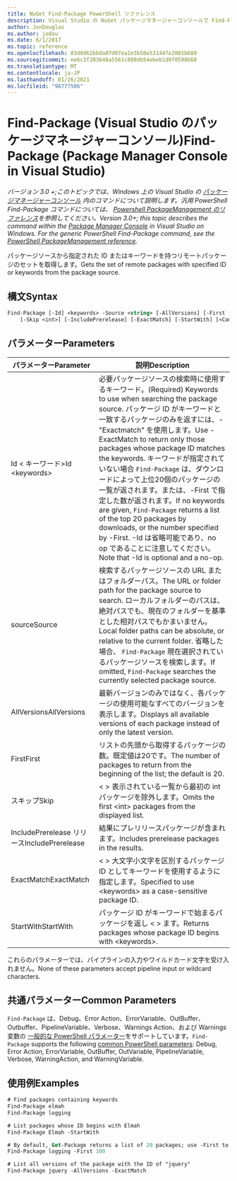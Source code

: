 ```yaml
---
title: NuGet Find-Package PowerShell リファレンス
description: Visual Studio の NuGet パッケージマネージャーコンソールで Find-Package PowerShell コマンドのリファレンスです。
author: JonDouglas
ms.author: jodou
ms.date: 6/1/2017
ms.topic: reference
ms.openlocfilehash: 83d0d62bbda07d07ea1e3b58e531447e2001b680
ms.sourcegitcommit: ee6c3f203648a5561c809db54ebeb1d0f0598b68
ms.translationtype: MT
ms.contentlocale: ja-JP
ms.lasthandoff: 01/26/2021
ms.locfileid: "98777506"
---
```

# <a name="find-package-package-manager-console-in-visual-studio"></a><span data-ttu-id="a3505-103">Find-Package (Visual Studio のパッケージマネージャーコンソール)</span><span class="sxs-lookup"><span data-stu-id="a3505-103">Find-Package (Package Manager Console in Visual Studio)</span></span>

<span data-ttu-id="a3505-104">*バージョン 3.0 +;このトピックでは、Windows 上の Visual Studio の [パッケージマネージャーコンソール](../../consume-packages/install-use-packages-powershell.md) 内のコマンドについて説明します。汎用 PowerShell Find-Package コマンドについては、 [Powershell PackageManagement のリファレンス](/powershell/module/packagemanagement/?view=powershell-6)を参照してください。*</span><span class="sxs-lookup"><span data-stu-id="a3505-104">*Version 3.0+; this topic describes the command within the [Package Manager Console](../../consume-packages/install-use-packages-powershell.md) in Visual Studio on Windows. For the generic PowerShell Find-Package command, see the [PowerShell PackageManagement reference](/powershell/module/packagemanagement/?view=powershell-6).*</span></span>

<span data-ttu-id="a3505-105">パッケージソースから指定された ID またはキーワードを持つリモートパッケージのセットを取得します。</span><span class="sxs-lookup"><span data-stu-id="a3505-105">Gets the set of remote packages with specified ID or keywords from the package source.</span></span>

## <a name="syntax"></a><span data-ttu-id="a3505-106">構文</span><span class="sxs-lookup"><span data-stu-id="a3505-106">Syntax</span></span>

```ps
Find-Package [-Id] <keywords> -Source <string> [-AllVersions] [-First [<int>]]
    [-Skip <int>] [-IncludePrerelease] [-ExactMatch] [-StartWith] [<CommonParameters>]
```

## <a name="parameters"></a><span data-ttu-id="a3505-107">パラメーター</span><span class="sxs-lookup"><span data-stu-id="a3505-107">Parameters</span></span>

| <span data-ttu-id="a3505-108">パラメーター</span><span class="sxs-lookup"><span data-stu-id="a3505-108">Parameter</span></span> | <span data-ttu-id="a3505-109">説明</span><span class="sxs-lookup"><span data-stu-id="a3505-109">Description</span></span> |
| --- | --- |
| <span data-ttu-id="a3505-110">Id &lt; キーワード&gt;</span><span class="sxs-lookup"><span data-stu-id="a3505-110">Id &lt;keywords&gt;</span></span> | <span data-ttu-id="a3505-111">必要パッケージソースの検索時に使用するキーワード。</span><span class="sxs-lookup"><span data-stu-id="a3505-111">(Required) Keywords to use when searching the package source.</span></span> <span data-ttu-id="a3505-112">パッケージ ID がキーワードと一致するパッケージのみを返すには、-"Exactmatch" を使用します。</span><span class="sxs-lookup"><span data-stu-id="a3505-112">Use -ExactMatch to return only those packages whose package ID matches the keywords.</span></span> <span data-ttu-id="a3505-113">キーワードが指定されていない場合 `Find-Package` は、ダウンロードによって上位20個のパッケージの一覧が返されます。または、-First で指定した数が返されます。</span><span class="sxs-lookup"><span data-stu-id="a3505-113">If no keywords are given, `Find-Package` returns a list of the top 20 packages by downloads, or the number specified by -First.</span></span> <span data-ttu-id="a3505-114">-Id は省略可能であり、no op であることに注意してください。</span><span class="sxs-lookup"><span data-stu-id="a3505-114">Note that -Id is optional and a no-op.</span></span> |
| <span data-ttu-id="a3505-115">source</span><span class="sxs-lookup"><span data-stu-id="a3505-115">Source</span></span> | <span data-ttu-id="a3505-116">検索するパッケージソースの URL またはフォルダーパス。</span><span class="sxs-lookup"><span data-stu-id="a3505-116">The URL or folder path for the package source to search.</span></span> <span data-ttu-id="a3505-117">ローカルフォルダーのパスは、絶対パスでも、現在のフォルダーを基準とした相対パスでもかまいません。</span><span class="sxs-lookup"><span data-stu-id="a3505-117">Local folder paths can be absolute, or relative to the current folder.</span></span> <span data-ttu-id="a3505-118">省略した場合、 `Find-Package` 現在選択されているパッケージソースを検索します。</span><span class="sxs-lookup"><span data-stu-id="a3505-118">If omitted, `Find-Package` searches the currently selected package source.</span></span> |
| <span data-ttu-id="a3505-119">AllVersions</span><span class="sxs-lookup"><span data-stu-id="a3505-119">AllVersions</span></span> | <span data-ttu-id="a3505-120">最新バージョンのみではなく、各パッケージの使用可能なすべてのバージョンを表示します。</span><span class="sxs-lookup"><span data-stu-id="a3505-120">Displays all available versions of each package instead of only the latest version.</span></span> |
| <span data-ttu-id="a3505-121">First</span><span class="sxs-lookup"><span data-stu-id="a3505-121">First</span></span> | <span data-ttu-id="a3505-122">リストの先頭から取得するパッケージの数。既定値は20です。</span><span class="sxs-lookup"><span data-stu-id="a3505-122">The number of packages to return from the beginning of the list; the default is 20.</span></span> |
| <span data-ttu-id="a3505-123">スキップ</span><span class="sxs-lookup"><span data-stu-id="a3505-123">Skip</span></span> | <span data-ttu-id="a3505-124">&lt; &gt; 表示されている一覧から最初の int パッケージを除外します。</span><span class="sxs-lookup"><span data-stu-id="a3505-124">Omits the first &lt;int&gt; packages from the displayed list.</span></span>  |
| <span data-ttu-id="a3505-125">IncludePrerelease リリース</span><span class="sxs-lookup"><span data-stu-id="a3505-125">IncludePrerelease</span></span> | <span data-ttu-id="a3505-126">結果にプレリリースパッケージが含まれます。</span><span class="sxs-lookup"><span data-stu-id="a3505-126">Includes prerelease packages in the results.</span></span> |
| <span data-ttu-id="a3505-127">ExactMatch</span><span class="sxs-lookup"><span data-stu-id="a3505-127">ExactMatch</span></span> | <span data-ttu-id="a3505-128">&lt; &gt; 大文字小文字を区別するパッケージ ID としてキーワードを使用するように指定します。</span><span class="sxs-lookup"><span data-stu-id="a3505-128">Specified to use &lt;keywords&gt; as a case-sensitive package ID.</span></span> |
| <span data-ttu-id="a3505-129">StartWith</span><span class="sxs-lookup"><span data-stu-id="a3505-129">StartWith</span></span> | <span data-ttu-id="a3505-130">パッケージ ID がキーワードで始まるパッケージを返し &lt; &gt; ます。</span><span class="sxs-lookup"><span data-stu-id="a3505-130">Returns packages whose package ID begins with &lt;keywords&gt;.</span></span> |

<span data-ttu-id="a3505-131">これらのパラメーターでは、パイプラインの入力やワイルドカード文字を受け入れません。</span><span class="sxs-lookup"><span data-stu-id="a3505-131">None of these parameters accept pipeline input or wildcard characters.</span></span>

## <a name="common-parameters"></a><span data-ttu-id="a3505-132">共通パラメーター</span><span class="sxs-lookup"><span data-stu-id="a3505-132">Common Parameters</span></span>

<span data-ttu-id="a3505-133">`Find-Package` は、Debug、Error Action、ErrorVariable、OutBuffer、Outbuffer、PipelineVariable、Verbose、Warnings Action、および Warnings 変数の [一般的な PowerShell パラメーター](/powershell/module/microsoft.powershell.core/about/about_commonparameters)をサポートしています。</span><span class="sxs-lookup"><span data-stu-id="a3505-133">`Find-Package` supports the following [common PowerShell parameters](/powershell/module/microsoft.powershell.core/about/about_commonparameters): Debug, Error Action, ErrorVariable, OutBuffer, OutVariable, PipelineVariable, Verbose, WarningAction, and WarningVariable.</span></span>

## <a name="examples"></a><span data-ttu-id="a3505-134">使用例</span><span class="sxs-lookup"><span data-stu-id="a3505-134">Examples</span></span>

```ps
# Find packages containing keywords
Find-Package elmah
Find-Package logging

# List packages whose ID begins with Elmah
Find-Package Elmah -StartWith

# By default, Get-Package returns a list of 20 packages; use -First to show more
Find-Package logging -First 100

# List all versions of the package with the ID of "jquery"
Find-Package jquery -AllVersions -ExactMatch
```